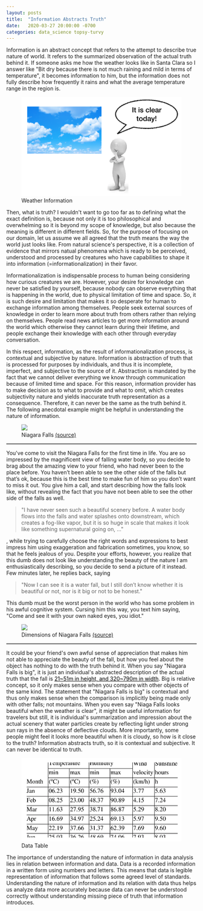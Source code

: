 ```yaml
---
layout: posts
title:  "Information Abstracts Truth"
date:   2020-03-27 20:00:00 -0700
categories: data_science topsy-turvy
---
```


Information is an abstract concept that refers to the attempt to describe true nature of world. It refers to the summarized observation of the actual truth behind it. If someone asks me how the weather looks like in Santa Clara so I answer like "Bit dry because there is not much raining and mild in terms of temperature", it becomes information to him, but the information does not fully describe how frequently it rains and what the average temperature range in the region is.
<!---
If you ask what is the exact definition of truth, it becomes too philosophical and thus I wouldn’t be able to give a confident answer to it (nor do I want to because I want to avoid unnecessary arguments that are beyond the scope of the topic)
-->

<figure>
  <img src="/assets/images/weather_information.png">
  <figcaption>Weather Information</figcaption>
</figure>

Then, what is truth? I wouldn't want to go too far as to defining what the exact definition is, because not only it is too philosophical and overwhelming so it is beyond my scope of knowledge, but also because the meaning is different in different fields. So, for the purpose of focusing on our domain, let us assume we all agreed that the truth means the way the world just looks like. From natural science's perspective, it is a collection of evidence that mirrors natual phenomena which is ready to be perceived, understood and processed by creatures who have capabilities to shape it into information (=informationalization) in their favor.

Informationalization is indispensable process to human being considering how curious creatures we are. However, your desire for knowledge can never be satisfied by yourself, because nobody can observe everything that is happening in the world, due to physical limitation of time and space. So, it is such desire and limitation that makes it so desperate for human to exchange information among themselves. People seek external sources of knowledge in order to learn more about truth from others rather than relying on themselves. People read news articles to get more information around the world which otherwise they cannot learn during their lifetime, and people exchange their knowledge with each other through everyday conversation. 

<!---
<figure>
  <img src="/assets/images/three_people.png">
  <figcaption>People Exchange Information</figcaption>
</figure>
-->

In this respect, information, as the result of informationalization process, is contextual and subjective by nature. Information is abstraction of truth that is processed for purposes by individuals, and thus it is incomplete, imperfect, and subjective to the source of it. Abstraction is mandated by the fact that we cannot deliver everything we know through communication because of limited time and space. For this reason, information provider has to make decision as to what to provide and what to omit, which creates subjectivity nature and yields inaccurate truth representation as a consequence. Therefore, it can never be the same as the truth behind it. The following anecdotal example might be helpful in understanding the nature of information.

<figure>
  <img src="https://www.planetware.com/wpimages/2020/02/new-york-city-to-niagara-falls-best-ways-to-get-there-organized-tour.jpg">
  <figcaption>Niagara Falls
<a href="https://www.planetware.com/new-york/from-new-york-city-to-niagara-falls-best-ways-to-get-there-us-ny-65.htm">(source)</a></figcaption>
</figure>

<hr style="height:3px;border:none;color:#808080;background-color:#808080;" />
You've come to visit the Niagara Falls for the first time in life. You are so impressed by the magnificent view of falling water body, so you decide to brag about the amazing view to your friend, who had never been to the place before. You haven’t been able to see the other side of the falls but that’s ok, because this is the best time to make fun of him so you don’t want to miss it out. You give him a call, and start describing how the falls look like, without revealing the fact that you have not been able to see the other side of the falls as well.

> "I have never seen such a beautiful scenery before. A water body flows into the falls and water splashes onto downstream, which creates a fog-like vapor, but it is so huge in scale that makes it look like something supernatural going on, ..."

, while trying to carefully choose the right words and expressions to best impress him using exaggeration and fabrication sometimes, you know, so that he feels jealous of you. Despite your efforts, however, you realize that this dumb does not look like understanding the beauty of the nature I am enthusiastically describing, so you decide to send a picture of it instead. Few minutes later, he replies back, saying

> "Now I can see it is a water fall, but I still don’t know whether it is beautiful or not, nor is it big or not to be honest."

This dumb must be the worst person in the world who has some problem in his awful cognitive system. Cursing him this way, you text him saying, "Come and see it with your own naked eyes, you idiot."

<figure>
  <img src="https://d3ds21tjpn8xnd.cloudfront.net/beta/wp-content/uploads/2019/04/Niagara-Falls-Height1.jpg">
  <figcaption>Dimensions of Niagara Falls
<a href="https://nyfalls.com/niagara-falls/faq-2/">(source)</a></figcaption>
</figure>
<hr style="height:3px;border:none;color:#808080;background-color:#808080;" />
It could be your friend's own awful sense of appreciation that makes him not able to appreciate the beauty of the fall, but how you feel about the object has nothing to do with the truth behind it. When you say "Niagara Falls is big", it is just an individual's abstracted description of the actual truth that the fall is
<a href="https://en.wikipedia.org/wiki/Niagara_Falls#Characteristics" style="color:black">21~51m in height, and 320~790m in width</a>. Big is relative concept, so it only makes sense when you compare with other objects of the same kind. The statement that "Niagara Falls is big" is contextual and thus only makes sense when the comparison is implicitly being made only with other falls; not mountains. When you even say "Niaga Falls looks beautiful when the weather is clear", it might be useful information for travelers but still, it is individual's summarization and impression about the actual scenery that water particles create by reflecting light under strong sun rays in the absence of deflective clouds. More importantly, some people might feel it looks more beautiful when it is cloudy, so how is it close to the truth? Information abstracts truth, so it is contextual and subjective. It can never be identical to truth.

<figure>
  <img src="/assets/images/data_table.png">
  <figcaption>Data Table</figcaption>
</figure>

The importance of understanding the nature of information in data analysis lies in relation between information and data. Data is a recorded information in a written form using numbers and letters. This means that data is legible representation of information that follows some agreed level of standards. Understanding the nature of information and its relation with data thus helps us analyze data more accurately because data can never be understood correctly without understanding missing piece of truth that information introduces.